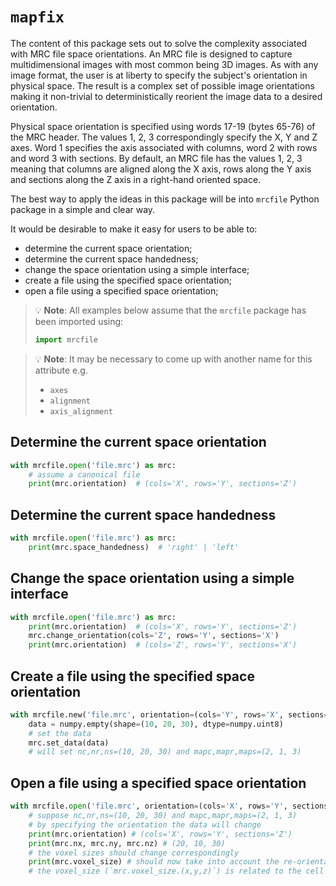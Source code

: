 # `mapfix`

The content of this package sets out to solve the complexity associated with MRC file space orientations. An MRC file is
designed to capture multidimensional images with most common being 3D images. As with any image format, the user is at
liberty to specify the subject's orientation in physical space. The result is a complex set of possible image
orientations making it non-trivial to deterministically reorient the image data to a desired orientation.

Physical space orientation is specified using words 17-19 (bytes 65-76) of the MRC header. The values 1, 2, 3
correspondingly specify the X, Y and Z axes. Word 1 specifies the axis associated with columns, word 2 with rows and
word 3 with sections. By default, an MRC file has the values 1, 2, 3 meaning that columns are aligned along the X axis,
rows along the Y axis and sections along the Z axis in a right-hand oriented space.

The best way to apply the ideas in this package will be into `mrcfile` Python package in a simple and clear way.

It would be desirable to make it easy for users to be able to:

- determine the current space orientation;
- determine the current space handedness;
- change the space orientation using a simple interface;
- create a file using the specified space orientation;
- open a file using a specified space orientation;

> :bulb: **Note**: All examples below assume that the `mrcfile` package has been imported using:
> ```python
> import mrcfile
> ```

> :bulb: **Note**: It may be necessary to come up with another name for this attribute e.g.
> - `axes`
> - `alignment`
> - `axis_alignment`

## Determine the current space orientation

```python
with mrcfile.open('file.mrc') as mrc:
    # assume a canonical file
    print(mrc.orientation)  # (cols='X', rows='Y', sections='Z')
```

## Determine the current space handedness

```python
with mrcfile.open('file.mrc') as mrc:
    print(mrc.space_handedness)  # 'right' | 'left'
```

## Change the space orientation using a simple interface

```python
with mrcfile.open('file.mrc') as mrc:
    print(mrc.orientation)  # (cols='X', rows='Y', sections='Z')
    mrc.change_orientation(cols='Z', rows='Y', sections='X')
    print(mrc.orientation)  # (cols='Z', rows='Y', sections='X')
```

## Create a file using the specified space orientation

```python
with mrcfile.new('file.mrc', orientation=(cols='Y', rows='X', sections='Z')) as mrc:
    data = numpy.empty(shape=(10, 20, 30), dtype=numpy.uint8)
    # set the data
    mrc.set_data(data)
    # will set nc,nr,ns=(10, 20, 30) and mapc,mapr,maps=(2, 1, 3)
```
## Open a file using a specified space orientation

```python
with mrcfile.open('file.mrc', orientation=(cols='X', rows='Y', sections='Z')) as mrc:
    # suppose nc,nr,ns=(10, 20, 30) and mapc,mapr,maps=(2, 1, 3)
    # by specifying the orientation the data will change
    print(mrc.orientation) # (cols='X', rows='Y', sections='Z')
    print(mrc.nx, mrc.ny, mrc.nz) # (20, 10, 30)
    # the voxel sizes should change correspondingly
    print(mrc.voxel_size) # should now take into account the re-orientation
    # the voxel_size (`mrc.voxel_size.(x,y,z)`) is related to the cell size (`mrc.cella.(x,y,z)`)
```




